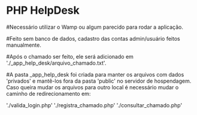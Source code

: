 # PHP HelpDesk



#Necessário utilizar o Wamp ou algum parecido para rodar a aplicação.

#Feito sem banco de dados, cadastro das contas admin/usuário feitos manualmente.

#Após o chamado ser feito, ele será adicionado em './_app_help_desk/arquivo_chamado.txt'.

#A pasta _app_help_desk foi criada para manter os arquivos com dados 'privados' e mantê-los fora da pasta 'public' no servidor de hospendagem. Caso queira mudar os arquivos para outro local é necessário mudar o caminho de redirecionamento em: 

'./valida_login.php'      './registra_chamado.php'     './consultar_chamado.php'





